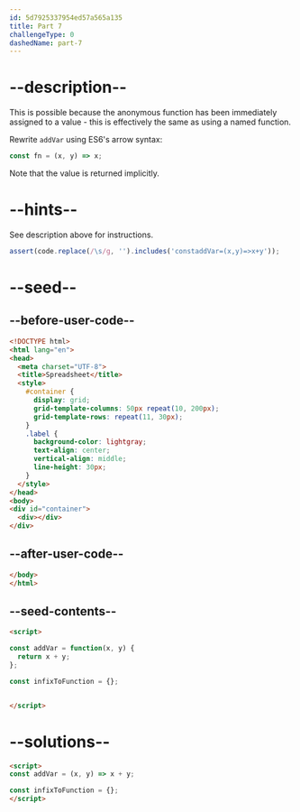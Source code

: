 ```yaml
---
id: 5d7925337954ed57a565a135
title: Part 7
challengeType: 0
dashedName: part-7
---
```


# --description--

This is possible because the anonymous function has been immediately assigned to a value - this is effectively the same as using a named function.

Rewrite `addVar` using ES6's arrow syntax:

```js
const fn = (x, y) => x;
```

Note that the value is returned implicitly.

# --hints--

See description above for instructions.

```js
assert(code.replace(/\s/g, '').includes('constaddVar=(x,y)=>x+y'));
```

# --seed--

## --before-user-code--

```html
<!DOCTYPE html>
<html lang="en">
<head>
  <meta charset="UTF-8">
  <title>Spreadsheet</title>
  <style>
    #container {
      display: grid;
      grid-template-columns: 50px repeat(10, 200px);
      grid-template-rows: repeat(11, 30px);
    }
    .label {
      background-color: lightgray;
      text-align: center;
      vertical-align: middle;
      line-height: 30px;
    }
  </style>
</head>
<body>
<div id="container">
  <div></div>
</div>
```

## --after-user-code--

```html
</body>
</html>
```

## --seed-contents--

```html
<script>

const addVar = function(x, y) {
  return x + y;
};

const infixToFunction = {};


</script>
```

# --solutions--

```html
<script>
const addVar = (x, y) => x + y;

const infixToFunction = {};
</script>
```